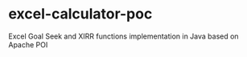 # excel-calculator-poc
Excel Goal Seek and XIRR functions implementation in Java based on Apache POI
